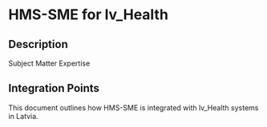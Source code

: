 # HMS-SME for lv_Health

## Description

Subject Matter Expertise

## Integration Points

This document outlines how HMS-SME is integrated with lv_Health systems in Latvia.
